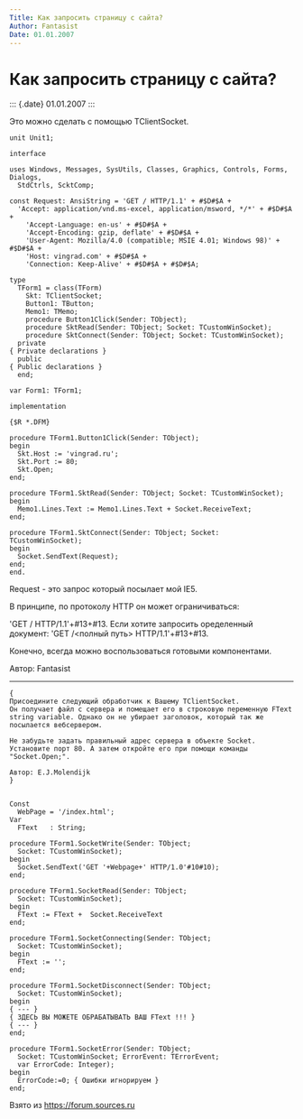 ```yaml
---
Title: Как запросить страницу с сайта?
Author: Fantasist
Date: 01.01.2007
---
```



Как запросить страницу с сайта?
===============================

::: {.date}
01.01.2007
:::

Это можно сделать с помощью TClientSocket.

    unit Unit1;
     
    interface
     
    uses Windows, Messages, SysUtils, Classes, Graphics, Controls, Forms, Dialogs,
      StdCtrls, ScktComp;
     
    const Request: AnsiString = 'GET / HTTP/1.1' + #$D#$A +
      'Accept: application/vnd.ms-excel, application/msword, */*' + #$D#$A +
        'Accept-Language: en-us' + #$D#$A +
        'Accept-Encoding: gzip, deflate' + #$D#$A +
        'User-Agent: Mozilla/4.0 (compatible; MSIE 4.01; Windows 98)' + #$D#$A +
        'Host: vingrad.com' + #$D#$A +
        'Connection: Keep-Alive' + #$D#$A + #$D#$A;
     
    type
      TForm1 = class(TForm)
        Skt: TClientSocket;
        Button1: TButton;
        Memo1: TMemo;
        procedure Button1Click(Sender: TObject);
        procedure SktRead(Sender: TObject; Socket: TCustomWinSocket);
        procedure SktConnect(Sender: TObject; Socket: TCustomWinSocket);
      private
    { Private declarations }
      public
    { Public declarations }
      end;
     
    var Form1: TForm1;
     
    implementation
     
    {$R *.DFM}
     
    procedure TForm1.Button1Click(Sender: TObject);
    begin
      Skt.Host := 'vingrad.ru';
      Skt.Port := 80;
      Skt.Open;
    end;
     
    procedure TForm1.SktRead(Sender: TObject; Socket: TCustomWinSocket);
    begin
      Memo1.Lines.Text := Memo1.Lines.Text + Socket.ReceiveText;
    end;
     
    procedure TForm1.SktConnect(Sender: TObject; Socket: TCustomWinSocket);
    begin
      Socket.SendText(Request);
    end;
    end.

Request - это запрос который посылает мой IE5.

В принципе, по протоколу HTTP он может ограничиваться:

\'GET / HTTP/1.1\'+#13+#13. Если хотите запросить оределенный
документ: \'GET /\<полный путь\> HTTP/1.1\'+#13+#13.

Конечно, всегда можно воспользоваться готовыми компонентами.

Автор: Fantasist

------------------------------------------------------------------------

    {
    Присоедините следующий обработчик к Вашему TClientSocket. 
    Он получает файл с сервера и помещает его в строковую переменную FText string variable. Однако он не убирает заголовок, который так же посылается вебсервером.
     
    Не забудьте задать правильный адрес сервера в объекте Socket. Установите порт 80. А затем откройте его при помощи команды "Socket.Open;".
     
    Автор: E.J.Molendijk
    } 
     
     
    Const 
      WebPage = '/index.html'; 
    Var 
      FText   : String; 
     
    procedure TForm1.SocketWrite(Sender: TObject; 
      Socket: TCustomWinSocket); 
    begin 
      Socket.SendText('GET '+Webpage+' HTTP/1.0'#10#10); 
    end; 
     
    procedure TForm1.SocketRead(Sender: TObject; 
      Socket: TCustomWinSocket); 
    begin 
      FText := FText +  Socket.ReceiveText 
    end; 
     
    procedure TForm1.SocketConnecting(Sender: TObject; 
      Socket: TCustomWinSocket); 
    begin 
      FText := ''; 
    end; 
     
    procedure TForm1.SocketDisconnect(Sender: TObject; 
      Socket: TCustomWinSocket); 
    begin 
    { --- } 
    { ЗДЕСЬ ВЫ МОЖЕТЕ ОБРАБАТЫВАТЬ ВАШ FText !!! } 
    { --- } 
    end; 
     
    procedure TForm1.SocketError(Sender: TObject; 
      Socket: TCustomWinSocket; ErrorEvent: TErrorEvent; 
      var ErrorCode: Integer); 
    begin 
      ErrorCode:=0; { Ошибки игнорируем }
    end;

Взято из <https://forum.sources.ru>
